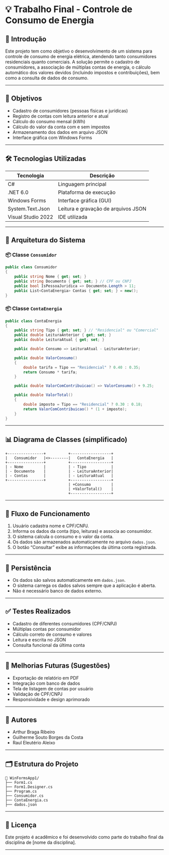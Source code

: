 # 💡 Trabalho Final - Controle de Consumo de Energia

## 📘 Introdução

Este projeto tem como objetivo o desenvolvimento de um sistema para controle de consumo de energia elétrica, atendendo tanto consumidores residenciais quanto comerciais. A solução permite o cadastro de consumidores, a associação de múltiplas contas de energia, o cálculo automático dos valores devidos (incluindo impostos e contribuições), bem como a consulta de dados de consumo.

---

## 🎯 Objetivos

- Cadastro de consumidores (pessoas físicas e jurídicas)
- Registro de contas com leitura anterior e atual
- Cálculo do consumo mensal (kWh)
- Cálculo do valor da conta com e sem impostos
- Armazenamento dos dados em arquivo JSON
- Interface gráfica com Windows Forms

---

## 🛠️ Tecnologias Utilizadas

| Tecnologia         | Descrição                          |
|--------------------|--------------------------------------|
| C#                 | Linguagem principal                  |
| .NET 6.0           | Plataforma de execução               |
| Windows Forms      | Interface gráfica (GUI)             |
| System.Text.Json   | Leitura e gravação de arquivos JSON |
| Visual Studio 2022 | IDE utilizada                        |

---

## 🧱 Arquitetura do Sistema

### 📦 Classe `Consumidor`
```csharp
public class Consumidor
{
    public string Nome { get; set; }
    public string Documento { get; set; } // CPF ou CNPJ
    public bool IsPessoaJuridica => Documento.Length > 11;
    public List<ContaEnergia> Contas { get; set; } = new();
}
```

### 📦 Classe `ContaEnergia`
```csharp
public class ContaEnergia
{
    public string Tipo { get; set; } // "Residencial" ou "Comercial"
    public double LeituraAnterior { get; set; }
    public double LeituraAtual { get; set; }

    public double Consumo => LeituraAtual - LeituraAnterior;

    public double ValorConsumo()
    {
        double tarifa = Tipo == "Residencial" ? 0.40 : 0.35;
        return Consumo * tarifa;
    }

    public double ValorComContribuicao() => ValorConsumo() + 9.25;

    public double ValorTotal()
    {
        double imposto = Tipo == "Residencial" ? 0.30 : 0.18;
        return ValorComContribuicao() * (1 + imposto);
    }
}
```

---

## 📊 Diagrama de Classes (simplificado)
```
+----------------+          +------------------+
|   Consumidor   |<>--------|   ContaEnergia   |
+----------------+          +------------------+
| - Nome         |          | - Tipo           |
| - Documento    |          | - LeituraAnterior|
| - Contas       |          | - LeituraAtual   |
+----------------+          +------------------+
                            | +Consumo         |
                            | +ValorTotal()    |
                            +------------------+
```

---

## 🔁 Fluxo de Funcionamento

1. Usuário cadastra nome e CPF/CNPJ.
2. Informa os dados da conta (tipo, leituras) e associa ao consumidor.
3. O sistema calcula o consumo e o valor da conta.
4. Os dados são armazenados automaticamente no arquivo `dados.json`.
5. O botão “Consultar” exibe as informações da última conta registrada.

---

## 💾 Persistência

- Os dados são salvos automaticamente em `dados.json`.
- O sistema carrega os dados salvos sempre que a aplicação é aberta.
- Não é necessário banco de dados externo.

---

## ✅ Testes Realizados

- Cadastro de diferentes consumidores (CPF/CNPJ)
- Múltiplas contas por consumidor
- Cálculo correto de consumo e valores
- Leitura e escrita no JSON
- Consulta funcional da última conta

---

## 🧩 Melhorias Futuras (Sugestões)

- Exportação de relatório em PDF
- Integração com banco de dados
- Tela de listagem de contas por usuário
- Validação de CPF/CNPJ
- Responsividade e design aprimorado

---

## 👥 Autores

- Arthur Braga Ribeiro
- Guilherme Souto Borges da Costa
- Raul Eleutério Aleixo

---

## 🗂️ Estrutura do Projeto

```
📁 WinFormsApp1/
├── Form1.cs
├── Form1.Designer.cs
├── Program.cs
├── Consumidor.cs
├── ContaEnergia.cs
├── dados.json
```

---

## 📝 Licença

Este projeto é acadêmico e foi desenvolvido como parte do trabalho final da disciplina de [nome da disciplina].

---
